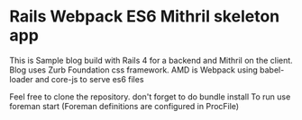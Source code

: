 # Rails Webpack ES6 Mithril skeleton app


This is Sample blog build with Rails 4 for a backend and Mithril on the client. Blog uses Zurb Foundation css framework. AMD is Webpack using babel-loader and core-js to serve es6 files 

Feel free to clone the repository. don't forget to do bundle install
To run use foreman start (Foreman definitions are configured in ProcFile)
